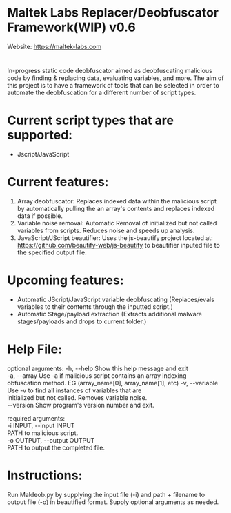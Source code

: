 # Maltek Labs Replacer/Deobfuscator Framework(WIP) v0.6 

Website: https://maltek-labs.com                                   
#
In-progress static code deobfuscator aimed as deobfuscating malicious code by finding & replacing data, evaluating variables, and more. The aim of this project is to have a framework of tools that can be selected in order to automate the deobfuscation for a different number of script types.

# Current script types that are supported:  
  - Jscript/JavaScript

# Current features:  
1. Array deobfuscator: Replaces indexed data within the malicious script by automatically pulling the an array's contents and replaces indexed data if possible. 
2. Variable noise removal: Automatic Removal of initialized but not called variables from scripts. Reduces noise and speeds up analysis. 
3. JavaScript/JScript beautifier: Uses the js-beautify project located at: https://github.com/beautify-web/js-beautify to beautifier inputed file to the specified output file. 

# Upcoming features:  
- Automatic JScript/JavaScript variable deobfuscating (Replaces/evals variables to their contents through the inputted script.)
- Automatic Stage/payload extraction (Extracts additional malware stages/payloads and drops to current folder.)


# Help File:

optional arguments:
-h, --help            Show this help message and exit                             
-a, --array           Use -a if malicious script contains an array indexing       
				                obfuscation method. EG (array_name[0], array_name[1], etc)
-v, --variable        Use -v to find all instances of variables that are          
				                initialized but not called. Removes variable noise.       
--version             Show program's version number and exit.                     
																			 
required arguments:                                                                 
-i INPUT, --input INPUT                                                           
					PATH to malicious script.                                
-o OUTPUT, --output OUTPUT                                                        
					PATH to output the completed file.

# Instructions: 
Run Maldeob.py by supplying the input file (-i) and path + filename to output file (-o) in beautified format. Supply optional arguments as needed. 
